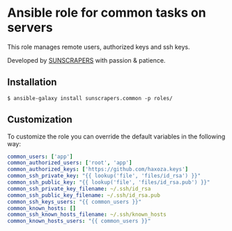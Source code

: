 # Ansible role for common tasks on servers

This role manages remote users, authorized keys and ssh keys.

Developed by [SUNSCRAPERS](http://sunscrapers.com/) with passion & patience.

## Installation

```
$ ansible-galaxy install sunscrapers.common -p roles/
```

## Customization

To customize the role you can override the default variables in the following way:

```yaml
common_users: ['app']
common_authorized_users: ['root', 'app']
common_authorized_keys: ['https://github.com/haxoza.keys']
common_ssh_private_key: "{{ lookup('file', 'files/id_rsa') }}"
common_ssh_public_key: "{{ lookup('file', 'files/id_rsa.pub') }}"
common_ssh_private_key_filename: ~/.ssh/id_rsa
common_ssh_public_key_filename: ~/.ssh/id_rsa.pub
common_ssh_keys_users: "{{ common_users }}"
common_known_hosts: []
common_ssh_known_hosts_filename: ~/.ssh/known_hosts
common_known_hosts_users: "{{ common_users }}"
```
